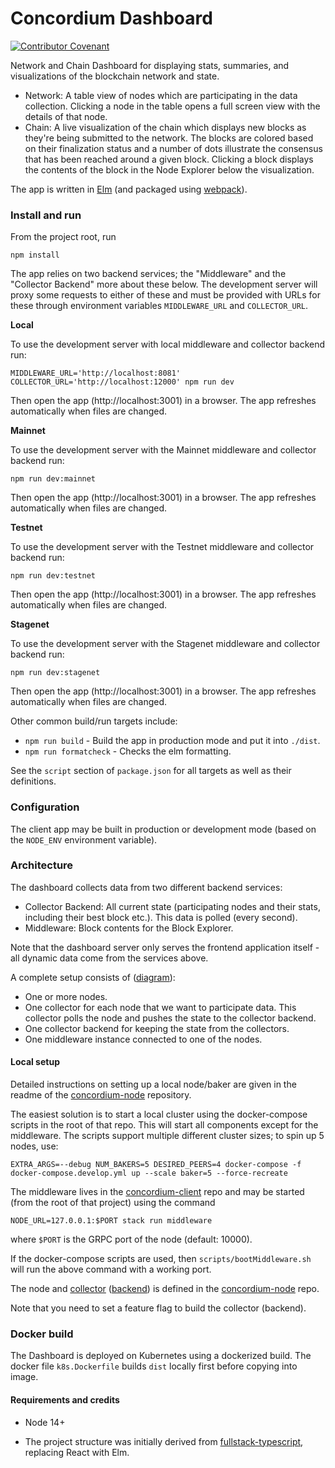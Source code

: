 # Concordium Dashboard

[![Contributor Covenant](https://img.shields.io/badge/Contributor%20Covenant-2.0-4baaaa.svg)](https://github.com/Concordium/.github/blob/main/.github/CODE_OF_CONDUCT.md)

Network and Chain Dashboard for displaying stats, summaries, and visualizations of the blockchain network and state.

- Network: A table view of nodes which are participating in the data collection.
  Clicking a node in the table opens a full screen view with the details of that node.
- Chain: A live visualization of the chain which displays new blocks as they're being submitted to the network.
  The blocks are colored based on their finalization status and a number of dots illustrate the
  consensus that has been reached around a given block.
  Clicking a block displays the contents of the block in the Node Explorer below the visualization.

The app is written in [Elm](https://elm-lang.org/) (and packaged using [webpack](https://webpack.github.io/)).


### Install and run

From the project root, run
```
npm install
```

The app relies on two backend services; the "Middleware" and the "Collector Backend" more about these below.
The development server will proxy some requests to either of these and must be provided with URLs for these through environment variables `MIDDLEWARE_URL` and `COLLECTOR_URL`.

**Local**

To use the development server with local middleware and collector backend run:
```
MIDDLEWARE_URL='http://localhost:8081' COLLECTOR_URL='http://localhost:12000' npm run dev
```
Then open the app (http://localhost:3001) in a browser. The app refreshes automatically when files are changed.


**Mainnet**

To use the development server with the Mainnet middleware and collector backend run:
```
npm run dev:mainnet
```
Then open the app (http://localhost:3001) in a browser. The app refreshes automatically when files are changed.

**Testnet**

To use the development server with the Testnet middleware and collector backend run:
```
npm run dev:testnet
```
Then open the app (http://localhost:3001) in a browser. The app refreshes automatically when files are changed.

**Stagenet**

To use the development server with the Stagenet middleware and collector backend run:
```
npm run dev:stagenet
```
Then open the app (http://localhost:3001) in a browser. The app refreshes automatically when files are changed.


Other common build/run targets include:

- `npm run build` - Build the app in production mode and put it into `./dist`.
- `npm run formatcheck` - Checks the elm formatting.

See the `script` section of `package.json` for all targets as well as their definitions.

### Configuration

The client app may be built in production or development mode (based on the `NODE_ENV` environment variable).

### Architecture

The dashboard collects data from two different backend services:

- Collector Backend: All current state (participating nodes and their stats, including their best block etc.).
  This data is polled (every second).
- Middleware: Block contents for the Block Explorer.

Note that the dashboard server only serves the frontend application itself - all dynamic data come from the services above.

A complete setup consists of ([diagram](https://docs.google.com/drawings/d/1FWV8Ah9RAiqMaghT3Ql1JyGnBq0_TxOS6BgM6mFjepQ/edit)):

- One or more nodes.
- One collector for each node that we want to participate data. This collector polls the node and pushes the state to the collector backend.
- One collector backend for keeping the state from the collectors.
- One middleware instance connected to one of the nodes.


#### Local setup

Detailed instructions on setting up a local node/baker are given in the readme of
the [concordium-node](https://github.com/Concordium/concordium-node/tree/main/concordium-node) repository.

The easiest solution is to start a local cluster using the docker-compose scripts in the root of that repo.
This will start all components except for the middleware. The scripts support multiple different cluster sizes;
to spin up 5 nodes, use:

```
EXTRA_ARGS=--debug NUM_BAKERS=5 DESIRED_PEERS=4 docker-compose -f docker-compose.develop.yml up --scale baker=5 --force-recreate
```

The middleware lives in the [concordium-client](https://github.com/Concordium/concordium-client) repo
and may be started (from the root of that project) using the command
```
NODE_URL=127.0.0.1:$PORT stack run middleware
```
where `$PORT` is the GRPC port of the node (default: 10000).

If the docker-compose scripts are used, then `scripts/bootMiddleware.sh` will run the above command with a working port.

The node and [collector](https://github.com/Concordium/concordium-node/blob/main/concordium-node/src/bin/collector.rs)
([backend](https://github.com/Concordium/concordium-node/blob/main/concordium-node/src/bin/collector_backend.rs)) is defined in the
[concordium-node](https://github.com/Concordium/concordium-node/tree/main/concordium-node) repo.

Note that you need to set a feature flag to build the collector (backend).


### Docker build

The Dashboard is deployed on Kubernetes using a dockerized build.
The docker file `k8s.Dockerfile` builds `dist` locally first before copying into image.

#### Requirements and credits

- Node 14+

- The project structure was initially derived from [fullstack-typescript](https://github.com/gilamran/fullstack-typescript),
replacing React with Elm.
